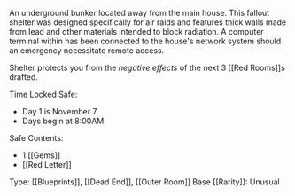 An underground bunker located away from the main house. This fallout shelter was designed specifically for air raids and features thick walls made from lead and other materials intended to block radiation. A computer terminal within has been connected to the house's network system should an emergency necessitate remote access.

Shelter protects you from the *negative effects* of the next 3 [[Red Rooms]]s drafted.

Time Locked Safe:
- Day 1 is November 7
- Days begin at 8:00AM

Safe Contents:
- 1 [[Gems]]
- [[Red Letter]]

Type: [[Blueprints]], [[Dead End]], [[Outer Room]]
Base [[Rarity]]: Unusual